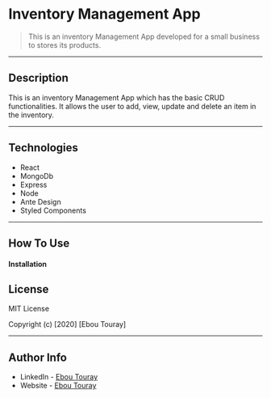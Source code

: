 # Inventory Management App


> This is an inventory Management App developed for a small business to stores its products.

---

## Description

This is an inventory Management App which has the basic CRUD functionalities. It allows the user to add, view, update and delete an item in the inventory.

---

## Technologies

- React
- MongoDb
- Express
- Node
- Ante Design
- Styled Components


---

## How To Use

#### Installation

## License

MIT License

Copyright (c) [2020] [Ebou Touray]


---

## Author Info

- LinkedIn - [Ebou Touray](https://www.linkedin.com/in/ebou-touray-01508116/)
- Website - [Ebou Touray](https://ebou-touray.netlify.app/)

